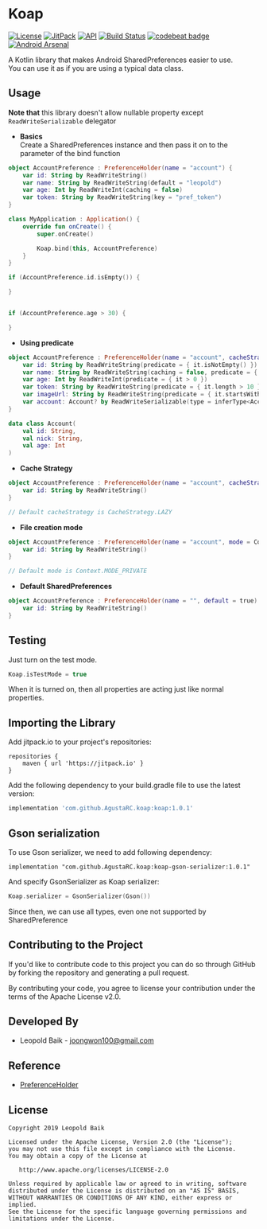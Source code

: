 # Koap
[![License](https://img.shields.io/badge/License-Apache%202.0-blue.svg)](https://opensource.org/licenses/Apache-2.0)
[![JitPack](https://jitpack.io/v/AgustaRC/koap.svg)](https://jitpack.io/#AgustaRC/koap)
[![API](https://img.shields.io/badge/API-19%2B-brightgreen.svg?style=flat)](https://android-arsenal.com/api?level=19)
[![Build Status](https://travis-ci.org/AgustaRC/koap.svg?branch=master)](https://travis-ci.org/AgustaRC/koap)
[![codebeat badge](https://codebeat.co/badges/a6a8ec9f-48eb-415d-bb74-6aa5891512ba)](https://codebeat.co/projects/github-com-agustarc-koap-master)
[![Android Arsenal](https://img.shields.io/badge/Android%20Arsenal-Koap-brightgreen.svg?style=flat)](https://android-arsenal.com/details/1/7631)

A Kotlin library that makes Android SharedPreferences easier to use.  
You can use it as if you are using a typical data class. 

## Usage
**Note that** this library doesn't allow nullable property except ```ReadWriteSerializable``` delegator
* **Basics**  
Create a SharedPreferences instance and then pass it on to the parameter of the bind function
```kotlin
object AccountPreference : PreferenceHolder(name = "account") {
    var id: String by ReadWriteString()
    var name: String by ReadWriteString(default = "leopold")
    var age: Int by ReadWriteInt(caching = false)
    var token: String by ReadWriteString(key = "pref_token")
}

class MyApplication : Application() {
    override fun onCreate() {
        super.onCreate()

        Koap.bind(this, AccountPreference)
    }
}

if (AccountPreference.id.isEmpty()) {

}


if (AccountPreference.age > 30) {

}
```

* **Using predicate**
```kotlin
object AccountPreference : PreferenceHolder(name = "account", cacheStrategy = CacheStrategy.LAZY) {
    var id: String by ReadWriteString(predicate = { it.isNotEmpty() })
    var name: String by ReadWriteString(caching = false, predicate = { it.length > 2 && it.startsWith("leo")} )
    var age: Int by ReadWriteInt(predicate = { it > 0 })
    var token: String by ReadWriteString(predicate = { it.length > 10 })
    var imageUrl: String by ReadWriteString(predicate = { it.startsWith("http")} )
    var account: Account? by ReadWriteSerializable(type = inferType<Account>(), predicate = { it?.age ?: 0 > 30 })
}

data class Account(
    val id: String,
    val nick: String,
    val age: Int
)
```

* **Cache Strategy**
```kotlin
object AccountPreference : PreferenceHolder(name = "account", cacheStrategy = CacheStrategy.EAGER) {
    var id: String by ReadWriteString()
}

// Default cacheStrategy is CacheStrategy.LAZY
```

* **File creation mode**
```kotlin
object AccountPreference : PreferenceHolder(name = "account", mode = Context.MODE_PRIVATE) {
    var id: String by ReadWriteString()
}

// Default mode is Context.MODE_PRIVATE
```

* **Default SharedPreferences**
```kotlin
object AccountPreference : PreferenceHolder(name = "", default = true) {
    var id: String by ReadWriteString()
}
```  
  
  
## Testing
Just turn on the test mode.
```kotlin
Koap.isTestMode = true
```
When it is turned on, then all properties are acting just like normal properties.  
  
  
## Importing the Library
Add jitpack.io to your project's repositories:
```grooby
repositories {
    maven { url 'https://jitpack.io' }
}
```
Add the following dependency to your build.gradle file to use the latest version:
```groovy
implementation 'com.github.AgustaRC.koap:koap:1.0.1'
```  
  
  
## Gson serialization
To use Gson serializer, we need to add following dependency:
```grooby
implementation "com.github.AgustaRC.koap:koap-gson-serializer:1.0.1"
```
And specify GsonSerializer as Koap serializer:
```kotlin
Koap.serializer = GsonSerializer(Gson())
```
Since then, we can use all types, even one not supported by SharedPreference  
  
  
## Contributing to the Project
If you'd like to contribute code to this project you can do so through GitHub by forking the repository and generating a pull request.  

By contributing your code, you agree to license your contribution under the terms of the Apache License v2.0.  
  
  
## Developed By
* Leopold Baik - joongwon100@gmail.com  
  
  
## Reference
* [PreferenceHolder](https://github.com/MarcinMoskala/PreferenceHolder)  
  
  
## License

    Copyright 2019 Leopold Baik

    Licensed under the Apache License, Version 2.0 (the "License");
    you may not use this file except in compliance with the License.
    You may obtain a copy of the License at

       http://www.apache.org/licenses/LICENSE-2.0

    Unless required by applicable law or agreed to in writing, software
    distributed under the License is distributed on an "AS IS" BASIS,
    WITHOUT WARRANTIES OR CONDITIONS OF ANY KIND, either express or implied.
    See the License for the specific language governing permissions and
    limitations under the License.
    
